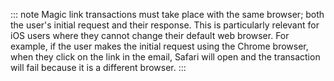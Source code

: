 ::: note 
Magic link transactions must take place with the same browser; both the user's initial request and their response. This is particularly relevant for iOS users where they cannot change their default web browser. For example, if the user makes the initial request using the Chrome browser, when they click on the link in the email, Safari will open and the transaction will fail because it is a different browser. 
:::
